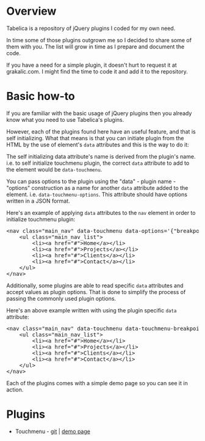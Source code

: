 <h1>Overview</h1>
<p>Tabelica is a repository of jQuery plugins I coded for my own need.</p>
<p>In time some of those plugins outgrown me so I decided to share some of them with you. The list will grow in time as I prepare and document the code.</p>
<p>If you have a need for a simple plugin, it doesn't hurt to request it at grakalic.com. I might find the time to code it and add it to the repository.</p>
<h1>Basic how-to</h1>
<p>If you are familiar with the basic usage of jQuery plugins then you already know what you need to use Tabelica's plugins. </p>
<p>However, each of the plugins found here have an useful feature, and that is self initializing. What that means is that you can initiate plugin from the HTML by the use of element's <code>data</code> attributes and this is the way to do it:</p>
<p>The self initializing data attribute's name is derived from the plugin's name. i.e. to self initialize touchmenu plugin, the correct <code>data</code> attribute to add to the element would be <code>data-touchmenu</code>.</p>
<p>You can pass options to the plugin using the "data" - plugin name - "options" construction as a name for another <code>data</code> attribute added to the element. i.e. <code>data-touchmenu-options</code>. This attribute should have options written in a JSON format.</p>
<p>Here's an example of applying <code>data</code> attributes to the <code>nav</code> element in order to initialize touchmenu plugin:</p>
<pre>
&lt;nav class=&quot;main_nav&quot; data-touchmenu data-options='{&quot;breakpoint&quot;:&quot;800&quot;}'&gt;
	&lt;ul class=&quot;main_nav_list&quot;&gt;
		&lt;li&gt;&lt;a href=&quot;#&quot;&gt;Home&lt;/a&gt;&lt;/li&gt; 
		&lt;li&gt;&lt;a href=&quot;#&quot;&gt;Projects&lt;/a&gt;&lt;/li&gt;
		&lt;li&gt;&lt;a href=&quot;#&quot;&gt;Clients&lt;/a&gt;&lt;/li&gt;
		&lt;li&gt;&lt;a href=&quot;#&quot;&gt;Contact&lt;/a&gt;&lt;/li&gt;
	&lt;/ul&gt; 
&lt;/nav&gt;
</pre>
<p>Additionally, some plugins are able to read specific <code>data</code> attributes and accept values as plugin options. That is done to simplify the process of passing the commonly used plugin options.</p>
<p>Here's an above example written with using the plugin specific <code>data</code> attribute:</p>
<pre>
&lt;nav class=&quot;main_nav&quot; data-touchmenu data-touchmenu-breakpoint=&quot;800&quot;&gt;
	&lt;ul class=&quot;main_nav_list&quot;&gt;
		&lt;li&gt;&lt;a href=&quot;#&quot;&gt;Home&lt;/a&gt;&lt;/li&gt; 
		&lt;li&gt;&lt;a href=&quot;#&quot;&gt;Projects&lt;/a&gt;&lt;/li&gt;
		&lt;li&gt;&lt;a href=&quot;#&quot;&gt;Clients&lt;/a&gt;&lt;/li&gt;
		&lt;li&gt;&lt;a href=&quot;#&quot;&gt;Contact&lt;/a&gt;&lt;/li&gt;
	&lt;/ul&gt; 
&lt;/nav&gt;
</pre>
<p>Each of the plugins comes with a simple demo page so you can see it in action.</p>
<h1>Plugins</h1>
<ul>
<li>Touchmenu - <a href="https://github.com/alengrakalic/tabelica/tree/master/touchmenu">git</a> | <a href="http://tabelica.com/touchmenu/demo.html">demo page</a></li>
</ul>
